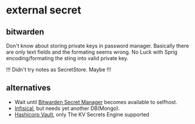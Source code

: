 # external secret
## bitwarden
Don't know about storing private keys in password manager.
Basically there are only text fields and the formating seems wrong.
No Luck with Sprig encoding/formating the sting into valid private key.

!!! Didn't try notes as SecretStore. Maybe !!!

## alternatives
- Wait until [Bitwarden Secret Manager](https://bitwarden.com/de-DE/products/secrets-manager/) becomes available to selfhost.
- [Infisical](https://infisical.com/pricing), but needs yet another DB(Mongo).
- [Hashicorp Vault](https://www.vaultproject.io/), only The KV Secrets Engine supported
